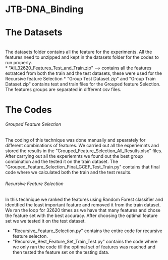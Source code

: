 # JTB-DNA_Binding

# The Datasets
<br />
The datasets folder contains all the feature for the experiments. All the features need to unzipped and kept in the datasets folder for the codes to run properly. <br />
* "All_32620_Features_Test_and_Train.zip" --> contains all the features extratced from both the train and the test datasets, these were used for the Recursive feature Selection
* "Group Test Dataset.zip" and "Group Train Dataset.zip" contains test and train files for the Grouped feature Selection. The features groups are separated in different csv files.


# The Codes

######  Grouped Feature Selection 
The coding of this technique was done manually and spearately for different combinations of features. We carried out all the experiemnts and stored the results in the "Grouped_Feature_Selection_All_Results.xlsx" files. After carrying out all the experiemnts we found out the best group combination and the tested it on the train dataset. The "Grouped_Feature_Selection_Final_GCEF_Test_Train.py" contains that final code where we calculated both the train and the test results.

######  Recursive Feature Selection 
In this technique we ranked the features using Random Forest classifier and identified the least important feature and removed it from the train dataset. We ran the loop for 32620 times as we have that many features and chose the feature set with the best accuracy. After choosing the optimal feature set we we tested it on the test dataset.
* "Recursive_Feature_Selection.py" contains the entire code for recursive feature selecton.
* "Recursive_Best_Feature_Set_Train_Test.py" contains the code where we only ran the code till the optimal set of features was reached and then tested the feature set on the testing data.
